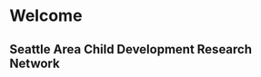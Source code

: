 # Welcome
## Seattle Area Child Development Research Network

```This is an open membership profressional network and learning community for early-career researchers in child development and related fields. This GitHub site serves as a collaboration tool.
